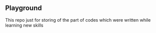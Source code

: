 ## Playground

This repo just for storing of the part of codes which were written while learning new skills
